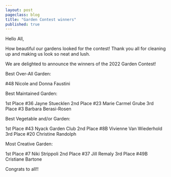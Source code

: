 ```yaml
---
layout: post
pageclass: blog
title: "Garden Contest winners"
published: true
---
```


Hello All,

How beautiful our gardens looked for the contest! Thank you all for cleaning up and making us look so neat and lush.

We are delighted to announce the winners of the 2022 Garden Contest!

Best Over-All Garden:

#48 Nicole and Donna Faustini

Best Maintained Garden:

1st Place  #36 Jayne Stuecklen
2nd Place #23 Marie Carmel Grube
3rd Place #3 Barbara Berasi-Rosen

Best Vegetable and/or Garden:

1st Place #43 Nyack Garden Club
2nd Place #8B Vivienne Van Wiederhold
3rd Place #20 Christine Randolph

Most Creative Garden:

1st Place #7 Niki Strippoli
2nd Place #37 Jill Remaly
3rd Place #49B Cristiane Bartone

Congrats to all!!
